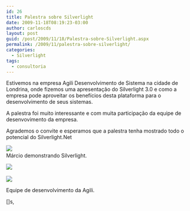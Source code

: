 ```yaml
---
id: 26
title: Palestra sobre Silverlight
date: 2009-11-18T08:19:23-03:00
author: carloscds
layout: post
guid: /post/2009/11/18/Palestra-sobre-Silverlight.aspx
permalink: /2009/11/palestra-sobre-silverlight/
categories:
  - Silverlight
tags:
  - consultoria
---
```

Estivemos na empresa Agili Desenvolvimento de Sistema na cidade de Londrina, onde fizemos uma apresentação do Silverlight 3.0 e como a empresa pode aproveitar os benefícios desta plataforma para o desenvolvimento de seus sistemas.

A palestra foi muito interessante e com muita participação da equipe de desenvovimento da empresa.

Agrademos o convite e esperamos que a palestra tenha mostrado todo o potencial do Silverlight.Net

![](/wp-content/uploads/DSC01632.jpg)   
Márcio demonstrando Silverlight.

![](/wp-content/uploads/DSC01633.jpg)  

![](/wp-content/uploads/DSC01635.jpg)  

Equipe de desenvolvimento da Agili.

[]s,